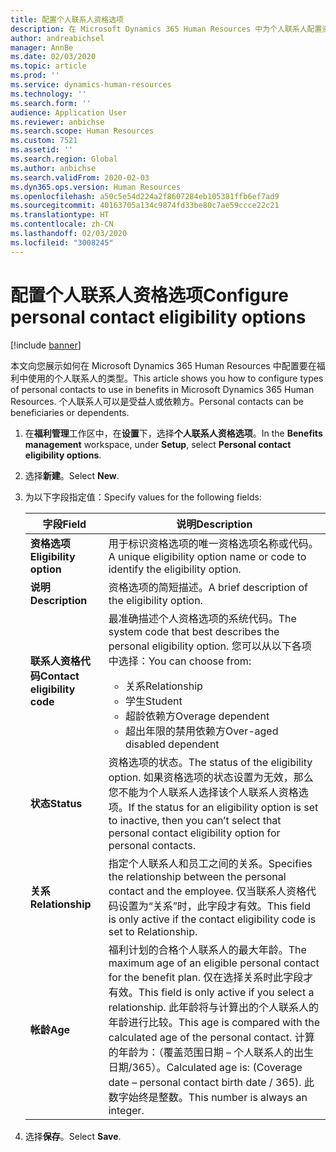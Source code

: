 ```yaml
---
title: 配置个人联系人资格选项
description: 在 Microsoft Dynamics 365 Human Resources 中为个人联系人配置资格选项。 个人联系人可以是受益人或依赖方。
author: andreabichsel
manager: AnnBe
ms.date: 02/03/2020
ms.topic: article
ms.prod: ''
ms.service: dynamics-human-resources
ms.technology: ''
ms.search.form: ''
audience: Application User
ms.reviewer: anbichse
ms.search.scope: Human Resources
ms.custom: 7521
ms.assetid: ''
ms.search.region: Global
ms.author: anbichse
ms.search.validFrom: 2020-02-03
ms.dyn365.ops.version: Human Resources
ms.openlocfilehash: a50c5e54d224a2f8607284eb105381ffb6ef7ad9
ms.sourcegitcommit: 40163705a134c9874fd33be80c7ae59ccce22c21
ms.translationtype: HT
ms.contentlocale: zh-CN
ms.lasthandoff: 02/03/2020
ms.locfileid: "3008245"
---
```

# <a name="configure-personal-contact-eligibility-options"></a><span data-ttu-id="cb16b-104">配置个人联系人资格选项</span><span class="sxs-lookup"><span data-stu-id="cb16b-104">Configure personal contact eligibility options</span></span>

[!include [banner](includes/preview-feature.md)]

<span data-ttu-id="cb16b-105">本文向您展示如何在 Microsoft Dynamics 365 Human Resources 中配置要在福利中使用的个人联系人的类型。</span><span class="sxs-lookup"><span data-stu-id="cb16b-105">This article shows you how to configure types of personal contacts to use in benefits in Microsoft Dynamics 365 Human Resources.</span></span> <span data-ttu-id="cb16b-106">个人联系人可以是受益人或依赖方。</span><span class="sxs-lookup"><span data-stu-id="cb16b-106">Personal contacts can be beneficiaries or dependents.</span></span> 

1. <span data-ttu-id="cb16b-107">在**福利管理**工作区中，在**设置**下，选择**个人联系人资格选项**。</span><span class="sxs-lookup"><span data-stu-id="cb16b-107">In the **Benefits management** workspace, under **Setup**, select **Personal contact eligibility options**.</span></span>

2. <span data-ttu-id="cb16b-108">选择**新建**。</span><span class="sxs-lookup"><span data-stu-id="cb16b-108">Select **New**.</span></span>

3. <span data-ttu-id="cb16b-109">为以下字段指定值：</span><span class="sxs-lookup"><span data-stu-id="cb16b-109">Specify values for the following fields:</span></span>

   | <span data-ttu-id="cb16b-110">字段</span><span class="sxs-lookup"><span data-stu-id="cb16b-110">Field</span></span> | <span data-ttu-id="cb16b-111">说明</span><span class="sxs-lookup"><span data-stu-id="cb16b-111">Description</span></span> |
   | --- | --- |
   | <span data-ttu-id="cb16b-112">**资格选项**</span><span class="sxs-lookup"><span data-stu-id="cb16b-112">**Eligibility option**</span></span> | <span data-ttu-id="cb16b-113">用于标识资格选项的唯一资格选项名称或代码。</span><span class="sxs-lookup"><span data-stu-id="cb16b-113">A unique eligibility option name or code to identify the eligibility option.</span></span> |
   | <span data-ttu-id="cb16b-114">**说明**</span><span class="sxs-lookup"><span data-stu-id="cb16b-114">**Description**</span></span> | <span data-ttu-id="cb16b-115">资格选项的简短描述。</span><span class="sxs-lookup"><span data-stu-id="cb16b-115">A brief description of the eligibility option.</span></span> |
   | <span data-ttu-id="cb16b-116">**联系人资格代码**</span><span class="sxs-lookup"><span data-stu-id="cb16b-116">**Contact eligibility code**</span></span> | <span data-ttu-id="cb16b-117">最准确描述个人资格选项的系统代码。</span><span class="sxs-lookup"><span data-stu-id="cb16b-117">The system code that best describes the personal eligibility option.</span></span> <span data-ttu-id="cb16b-118">您可以从以下各项中选择：</span><span class="sxs-lookup"><span data-stu-id="cb16b-118">You can choose from:</span></span> <ul><li><span data-ttu-id="cb16b-119">关系</span><span class="sxs-lookup"><span data-stu-id="cb16b-119">Relationship</span></span></li><li><span data-ttu-id="cb16b-120">学生</span><span class="sxs-lookup"><span data-stu-id="cb16b-120">Student</span></span></li><li><span data-ttu-id="cb16b-121">超龄依赖方</span><span class="sxs-lookup"><span data-stu-id="cb16b-121">Overage dependent</span></span></li><li><span data-ttu-id="cb16b-122">超出年限的禁用依赖方</span><span class="sxs-lookup"><span data-stu-id="cb16b-122">Over-aged disabled dependent</span></span></li></ul> |
   | <span data-ttu-id="cb16b-123">**状态**</span><span class="sxs-lookup"><span data-stu-id="cb16b-123">**Status**</span></span> | <span data-ttu-id="cb16b-124">资格选项的状态。</span><span class="sxs-lookup"><span data-stu-id="cb16b-124">The status of the eligibility option.</span></span> <span data-ttu-id="cb16b-125">如果资格选项的状态设置为无效，那么您不能为个人联系人选择该个人联系人资格选项。</span><span class="sxs-lookup"><span data-stu-id="cb16b-125">If the status for an eligibility option is set to inactive, then you can’t select that personal contact eligibility option for personal contacts.</span></span> |
   | <span data-ttu-id="cb16b-126">**关系**</span><span class="sxs-lookup"><span data-stu-id="cb16b-126">**Relationship**</span></span> | <span data-ttu-id="cb16b-127">指定个人联系人和员工之间的关系。</span><span class="sxs-lookup"><span data-stu-id="cb16b-127">Specifies the relationship between the personal contact and the employee.</span></span> <span data-ttu-id="cb16b-128">仅当联系人资格代码设置为“关系”时，此字段才有效。</span><span class="sxs-lookup"><span data-stu-id="cb16b-128">This field is only active if the contact eligibility code is set to Relationship.</span></span> |
   | <span data-ttu-id="cb16b-129">**帐龄**</span><span class="sxs-lookup"><span data-stu-id="cb16b-129">**Age**</span></span> | <span data-ttu-id="cb16b-130">福利计划的合格个人联系人的最大年龄。</span><span class="sxs-lookup"><span data-stu-id="cb16b-130">The maximum age of an eligible personal contact for the benefit plan.</span></span> <span data-ttu-id="cb16b-131">仅在选择关系时此字段才有效。</span><span class="sxs-lookup"><span data-stu-id="cb16b-131">This field is only active if you select a relationship.</span></span> <span data-ttu-id="cb16b-132">此年龄将与计算出的个人联系人的年龄进行比较。</span><span class="sxs-lookup"><span data-stu-id="cb16b-132">This age is compared with the calculated age of the personal contact.</span></span> <span data-ttu-id="cb16b-133">计算的年龄为：（覆盖范围日期 – 个人联系人的出生日期/365）。</span><span class="sxs-lookup"><span data-stu-id="cb16b-133">Calculated age is: (Coverage date – personal contact birth date / 365).</span></span> <span data-ttu-id="cb16b-134">此数字始终是整数。</span><span class="sxs-lookup"><span data-stu-id="cb16b-134">This number is always an integer.</span></span> |

4. <span data-ttu-id="cb16b-135">选择**保存**。</span><span class="sxs-lookup"><span data-stu-id="cb16b-135">Select **Save**.</span></span> 
